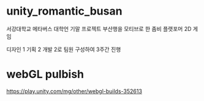 # unity_romantic_busan
서강대학교 메타버스 대학언 기말 프로젝트
부산행을 모티브로 한 좀비 플랫포머 2D 게임

디자인 1 기획 2 개발 2로 팀원 구성하여 3주간 진행

# webGL pulbish
https://play.unity.com/mg/other/webgl-builds-352613
